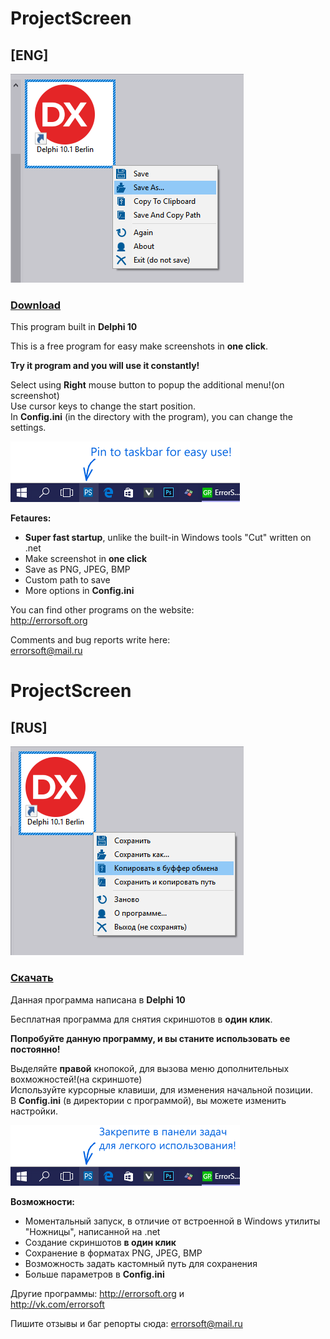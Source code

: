 # ProjectScreen
## **[ENG]**  
![Screenshot](Screenshot_en.png)

### [Download](https://raw.githubusercontent.com/errorcalc/ProjectScreen/master/ProjectScreen.zip) 

This program built in **Delphi 10**

This is a free program for easy make screenshots in **one click**.

**Try it program and you will use it constantly!**

Select using **Right** mouse button to popup the additional menu!(on screenshot)  
Use cursor keys to change the start position.  
In **Config.ini** (in the directory with the program), you can change the settings.  

![Pin to taskbar](PinToTaskbar_en.png)

**Fetaures:**  
* **Super fast startup**, unlike the built-in Windows tools "Cut" written on .net
* Make screenshot in **one click**
* Save as PNG, JPEG, BMP
* Custom path to save
* More options in **Config.ini**

You can find other programs on the website:  
http://errorsoft.org

Comments and bug reports write here:  
errorsoft@mail.ru

# ProjectScreen
## **[RUS]**  
![Screenshot](Screenshot_ru.png)

### [Скачать](https://raw.githubusercontent.com/errorcalc/ProjectScreen/master/ProjectScreen.zip)

Данная программа написана в **Delphi 10**

Бесплатная программа для снятия скриншотов в **один клик**.

**Попробуйте данную программу, и вы станите использовать ее постоянно!**

Выделяйте **правой** кнопокой, для вызова меню дополнительных вохможностей!(на скриншоте)  
Используйте курсорные клавиши, для изменения начальной позиции.  
В **Config.ini** (в директории с программой), вы можете изменить настройки.  

![Pin to taskbar](PinToTaskbar_ru.png)

**Возможности:**  
* Моментальный запуск, в отличие от встроенной в Windows утилиты "Ножницы", написанной на .net
* Создание скриншотов **в один клик**
* Сохранение в форматах PNG, JPEG, BMP
* Возможность задать кастомный путь для сохранения
* Больше параметров в **Config.ini**

Другие программы:
http://errorsoft.org и  
http://vk.com/errorsoft

Пишите отзывы и баг репорты сюда:
errorsoft@mail.ru

